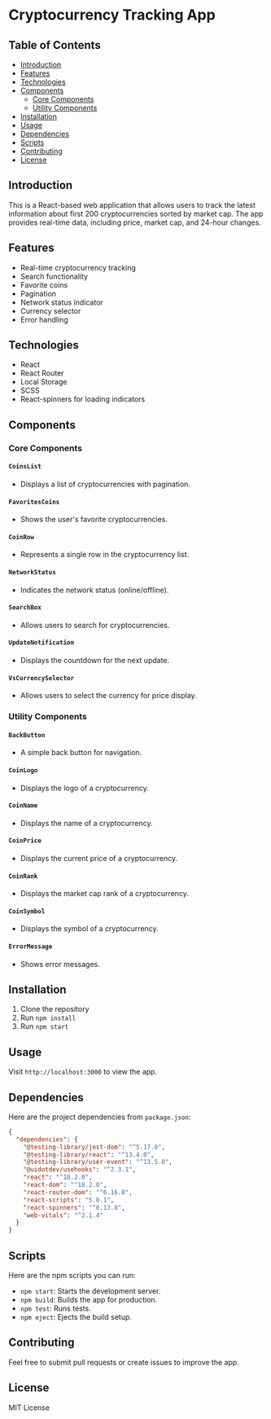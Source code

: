 # Cryptocurrency Tracking App

## Table of Contents

- [Introduction](#introduction)
- [Features](#features)
- [Technologies](#technologies)
- [Components](#components)
  - [Core Components](#core-components)
  - [Utility Components](#utility-components)
- [Installation](#installation)
- [Usage](#usage)
- [Dependencies](#dependencies)
- [Scripts](#scripts)
- [Contributing](#contributing)
- [License](#license)

## Introduction

This is a React-based web application that allows users to track the latest information about first 200 cryptocurrencies sorted by market cap. The app provides real-time data, including price, market cap, and 24-hour changes.

## Features

- Real-time cryptocurrency tracking
- Search functionality
- Favorite coins
- Pagination
- Network status indicator
- Currency selector
- Error handling

## Technologies

- React
- React Router
- Local Storage
- SCSS
- React-spinners for loading indicators

## Components

### Core Components

#### `CoinsList`

- Displays a list of cryptocurrencies with pagination.

#### `FavoritesCoins`

- Shows the user's favorite cryptocurrencies.

#### `CoinRow`

- Represents a single row in the cryptocurrency list.

#### `NetworkStatus`

- Indicates the network status (online/offline).

#### `SearchBox`

- Allows users to search for cryptocurrencies.

#### `UpdateNotification`

- Displays the countdown for the next update.

#### `VsCurrencySelector`

- Allows users to select the currency for price display.

### Utility Components

#### `BackButton`

- A simple back button for navigation.

#### `CoinLogo`

- Displays the logo of a cryptocurrency.

#### `CoinName`

- Displays the name of a cryptocurrency.

#### `CoinPrice`

- Displays the current price of a cryptocurrency.

#### `CoinRank`

- Displays the market cap rank of a cryptocurrency.

#### `CoinSymbol`

- Displays the symbol of a cryptocurrency.

#### `ErrorMessage`

- Shows error messages.

## Installation

1. Clone the repository
2. Run `npm install`
3. Run `npm start`

## Usage

Visit `http://localhost:3000` to view the app.

## Dependencies

Here are the project dependencies from `package.json`:

```json
{
  "dependencies": {
    "@testing-library/jest-dom": "^5.17.0",
    "@testing-library/react": "^13.4.0",
    "@testing-library/user-event": "^13.5.0",
    "@uidotdev/usehooks": "^2.3.1",
    "react": "^18.2.0",
    "react-dom": "^18.2.0",
    "react-router-dom": "^6.16.0",
    "react-scripts": "5.0.1",
    "react-spinners": "^0.13.8",
    "web-vitals": "^2.1.4"
  }
}
```

## Scripts

Here are the npm scripts you can run:

- `npm start`: Starts the development server.
- `npm build`: Builds the app for production.
- `npm test`: Runs tests.
- `npm eject`: Ejects the build setup.

## Contributing

Feel free to submit pull requests or create issues to improve the app.

## License

MIT License
